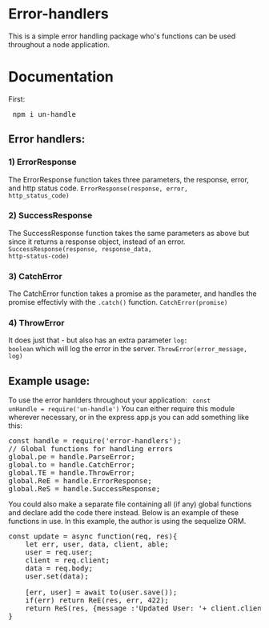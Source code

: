 # Error-handlers

This is a simple error handling package who's functions can be used throughout a node application.

# Documentation
First:
<pre> npm i un-handle </pre>
## Error handlers:
### 1) ErrorResponse
The ErrorResponse function takes three parameters, the response, error, and http status code.
<code>ErrorResponse(response, error, http_status_code)</code>
### 2) SuccessResponse
The SuccessResponse function takes the same parameters as above but since it returns a response object, instead of an error.
<code>SuccessResponse(response, response_data, http-status-code)</code>
### 3) CatchError
The CatchError function takes a promise as the parameter, and handles the promise effectivly with the <code>.catch()</code> function.
<code>CatchError(promise)</code>
### 4) ThrowError
It does just that - but also has an extra parameter <code>log: boolean</code> which will log the error in the server.
<code>ThrowError(error_message, log)</code>

## Example usage:
To use the error hanlders throughout your application: 
<code> const unHandle = require('un-handle')</code>
You can either require this module wherever necessary, or in the express app.js you can add something like this:
<pre>
const handle = require('error-handlers');
// Global functions for handling errors
global.pe = handle.ParseError;
global.to = handle.CatchError;
global.TE = handle.ThrowError;
global.ReE = handle.ErrorResponse;
global.ReS = handle.SuccessResponse;
</pre>
You could also make a separate file containing all (if any) global functions and declare add the code there instead.
Below is an example of these functions in use.
In this example, the author is using the sequelize ORM.
<pre>
const update = async function(req, res){
    let err, user, data, client, able;
    user = req.user;
    client = req.client;
    data = req.body;
    user.set(data);
    
    [err, user] = await to(user.save());
    if(err) return ReE(res, err, 422);
    return ReS(res, {message :'Updated User: '+ client.clientId});
}
</pre>

